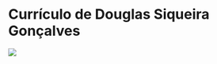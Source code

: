 # Currículo de Douglas Siqueira Gonçalves

<img src="https://instagram.fpcs1-1.fna.fbcdn.net/vp/15287468df98fbfe5d1888c1368d76da/5BC7EBC6/t51.2885-19/32741413_650393918646573_8095174958163951616_n.jpg"> 

